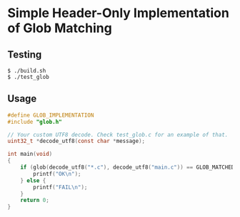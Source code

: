 # Simple Header-Only Implementation of Glob Matching

## Testing

```console
$ ./build.sh
$ ./test_glob
```
## Usage

```c
#define GLOB_IMPLEMENTATION
#include "glob.h"

// Your custom UTF8 decode. Check test_glob.c for an example of that.
uint32_t *decode_utf8(const char *message);

int main(void)
{
    if (glob(decode_utf8("*.c"), decode_utf8("main.c")) == GLOB_MATCHED) {
        printf("OK\n");
    } else {
        printf("FAIL\n");
    }
    return 0;
}
```
